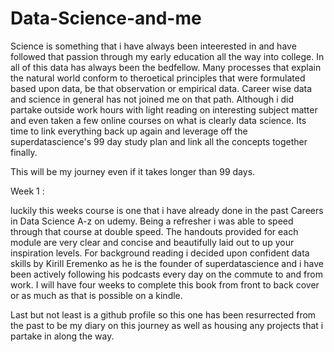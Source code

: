 # Data-Science-and-me

Science is something that i have always been inteerested in and have followed that passion through my early education all the way into college.  In all of this data has always been the bedfellow.  Many processes that explain the natural world conform to theroetical principles that were formulated based upon data, be that observation or empirical data.  Career wise data and science in general has not joined me on that path.  Although i did partake outside work hours with light reading on interesting subject matter and even taken a few online courses on what is clearly data science.  Its time to link everything back up again and leverage off the superdatascience's 99 day study plan and link all the concepts together finally.

This will be my journey even if it takes longer than 99 days.


Week 1 :

luckily this weeks course is one that i have already done in the past Careers in Data Science A-z on udemy.  Being a refresher i was able to speed through that course at double speed.  The handouts provided for each module are very clear and concise and beautifully laid out to up your inspiration levels.
For background reading i decided upon confident data skills by Kirill Eremenko as he is the founder of superdatascience and i have been actively following his podcasts every day on the commute to and from work.  I will have four weeks to complete this book from front to back cover or as much as that is possible on a kindle.

Last but not least is a github profile so this one has been resurrected from the past to be my diary on this journey as well as housing any projects that i partake in along the way.


